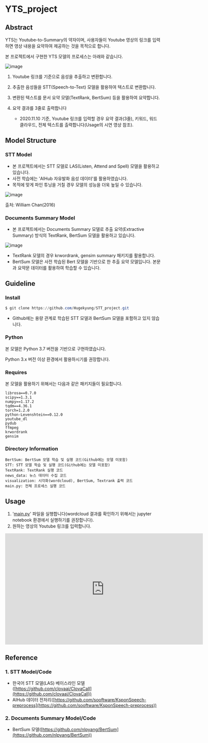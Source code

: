 # YTS_project

## Abstract

YTS는 Youtube-to-Summary의 약자이며, 사용자들이 Youtube 영상의 링크를 입력하면 영상 내용을 요약하여 제공하는 것을 목적으로 합니다.

본 프로젝트에서 구현한 YTS 모델의 프로세스는 아래와 같습니다.

![image](https://user-images.githubusercontent.com/62092003/98652242-ad94e580-237e-11eb-92aa-57b49c023290.png)

1. Youtube 링크를 기준으로 음성을 추출하고 변환합니다.
2. 추출한 음성들을 STT(Speech-to-Text) 모델을 활용하여 텍스트로 변환합니다.
3. 변환된 텍스트를 문서 요약 모델(TextRank, BertSum) 등을 활용하여 요약합니다.
4. 요약 결과를 3줄로 출력합니다

    * 2020.11.10 기준, Youtube 링크를 입력할 경우 요약 결과(3줄), 키워드, 워드 클라우드, 전체 텍스트를 출력합니다(Usage의 시연 영상 참조).

## Model Structure

### STT Model

- 본 프로젝트에서는 STT 모델로 LAS(Listen, Attend and Spell) 모델을 활용하고 있습니다.
- 사전 학습에는 'AIHub 자유발화 음성 데이터'를 활용하였습니다.
- 목적에 맞게 파인 튜닝을 거칠 경우 모델의 성능을 더욱 높일 수 있습니다.

![image](https://user-images.githubusercontent.com/62092003/98652311-cbfae100-237e-11eb-8285-90ebffc9e67d.png)

출처: William Chan(2016)

### Documents Summary Model

- 본 프로젝트에서는 Documents Summary 모델로 추출 요약(Extractive Summary) 방식의 TextRank, BertSum 모델을 활용하고 있습니다.

![image](https://user-images.githubusercontent.com/62092003/98652371-e339ce80-237e-11eb-90ed-c68cc75aed7f.png)

- TextRank 모델의 경우 krwordrank, gensim summary 패키지를 활용합니다.
- BertSum 모델은 사전 학습된 Bert 모델을 기반으로 한 추출 요약 모델입니다. 본문과 요약문 데이터를 활용하여 학습할 수 있습니다.

## Guideline

### Install

```powershell
$ git clone https://github.com/Hugekyung/STT_project.git
```

*  Github에는 용량 관계로 학습된 STT 모델과 BertSum 모델을 포함하고 있지 않습니다.

### Python

본 모델은 Python 3.7 버전을 기반으로 구현하였습니다.

Python 3.x 버전 이상 환경에서 활용하시기를 권장합니다.

### Requires

본 모델을 활용하기 위해서는 다음과 같은 패키지들이 필요합니다.

```
librosa==0.7.0
scipy==1.3.1
numpy==1.17.2
tqdm==4.36.1
torch=1.2.0
python-Levenshtein==0.12.0
youtube_dl
pydub
ffmpeg
krwordrank
gensim
```

### Directory Information

```
BertSum: BertSum 모델 학습 및 실행 코드(Github에는 모델 미포함)
STT: STT 모델 학습 및 실행 코드(Github에는 모델 미포함)
TextRank: TextRank 실행 코드
news_data: 뉴스 데이터 수집 코드
visualization: 시각화(wordcloud), BertSum, Textrank 출력 코드
main.py: 전체 프로세스 실행 코드
```

## Usage

1. '[main.py](http://main.py)' 파일을 실행합니다(wordcloud 결과를 확인하기 위해서는 jupyter notebook 환경에서 실행하기를 권장합니다).
2. 원하는 영상의 Youtube 링크를 입력합니다.

<iframe width="640" height="360" src="https://www.youtu.be.com/hVwvxnIUysM" frameborder="0" gesture="media" allowfullscreen=""></iframe>

## Reference

### 1. STT Model/Code

- 한국어 STT 모델(LAS) 베이스라인 모델([https://github.com/clovaai/ClovaCall](https://github.com/clovaai/ClovaCall))
- AIHub 데이터 전처리([https://github.com/sooftware/KsponSpeech-preprocess](https://github.com/sooftware/KsponSpeech-preprocess))

### 2. Documents Summary Model/Code

- BertSum 모델([https://github.com/nlpyang/BertSum](https://github.com/nlpyang/BertSum))
